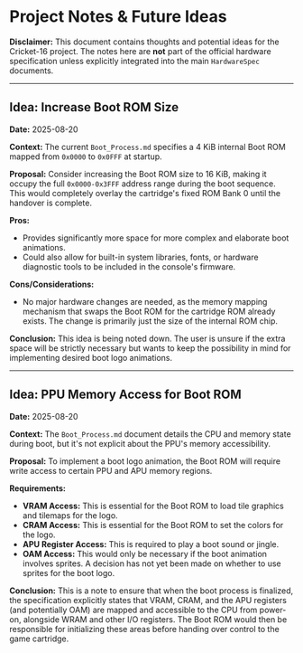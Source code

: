 # Project Notes & Future Ideas

**Disclaimer:** This document contains thoughts and potential ideas for the Cricket-16 project. The notes here are **not** part of the official hardware specification unless explicitly integrated into the main `HardwareSpec` documents.

---

## **Idea: Increase Boot ROM Size**

**Date:** 2025-08-20

**Context:** The current `Boot_Process.md` specifies a 4 KiB internal Boot ROM mapped from `0x0000` to `0x0FFF` at startup.

**Proposal:** Consider increasing the Boot ROM size to 16 KiB, making it occupy the full `0x0000-0x3FFF` address range during the boot sequence. This would completely overlay the cartridge's fixed ROM Bank 0 until the handover is complete.

**Pros:**
*   Provides significantly more space for more complex and elaborate boot animations.
*   Could also allow for built-in system libraries, fonts, or hardware diagnostic tools to be included in the console's firmware.

**Cons/Considerations:**
*   No major hardware changes are needed, as the memory mapping mechanism that swaps the Boot ROM for the cartridge ROM already exists. The change is primarily just the size of the internal ROM chip.

**Conclusion:**
This idea is being noted down. The user is unsure if the extra space will be strictly necessary but wants to keep the possibility in mind for implementing desired boot logo animations.

---

## **Idea: PPU Memory Access for Boot ROM**

**Date:** 2025-08-20

**Context:** The `Boot_Process.md` document details the CPU and memory state during boot, but it's not explicit about the PPU's memory accessibility.

**Proposal:** To implement a boot logo animation, the Boot ROM will require write access to certain PPU and APU memory regions.

**Requirements:**
*   **VRAM Access:** This is essential for the Boot ROM to load tile graphics and tilemaps for the logo.
*   **CRAM Access:** This is essential for the Boot ROM to set the colors for the logo.
*   **APU Register Access:** This is required to play a boot sound or jingle.
*   **OAM Access:** This would only be necessary if the boot animation involves sprites. A decision has not yet been made on whether to use sprites for the boot logo.

**Conclusion:**
This is a note to ensure that when the boot process is finalized, the specification explicitly states that VRAM, CRAM, and the APU registers (and potentially OAM) are mapped and accessible to the CPU from power-on, alongside WRAM and other I/O registers. The Boot ROM would then be responsible for initializing these areas before handing over control to the game cartridge.